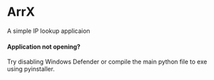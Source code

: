 # ArrX
A simple IP lookup applicaion
#### Application not opening?
Try disabling Windows Defender or compile the main python file to exe using pyinstaller.
